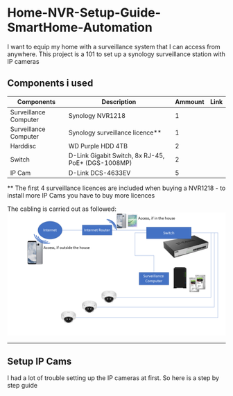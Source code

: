# Home-NVR-Setup-Guide-SmartHome-Automation

I want to equip my home with a surveillance system that I can access from anywhere. This project is a 101 to set up a synology surveillance station with IP cameras

## Components i used

| Components | Description  | Ammount | Link |
| ------------- | ------------- | ------------- | ------------- |
| Surveillance Computer | Synology NVR1218  | 1  | |
| Surveillance Computer | Synology surveillance licence**  | 1  | |
| Harddisc | WD Purple HDD 4TB | 2 | |
| Switch | D-Link Gigabit Switch, 8x RJ-45, PoE+ (DGS-1008MP) | 2 | |
| IP Cam | D-Link DCS-4633EV | 5 | |


** The first 4 surveillance licences are included when buying a NVR1218 -  to install more IP Cams you have to buy more licences

The cabling is carried out as followed:
<img src= "images/Setup.png" >

---
## Setup IP Cams
I had a lot of trouble setting up the IP cameras at first. So here is a step by step guide
